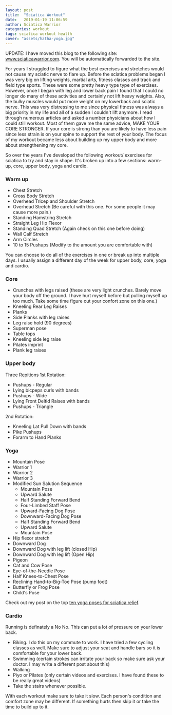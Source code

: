 ```yaml
---
layout: post
title:  "Sciatica Workout"
date:   2019-01-19 11:06:59
author: Sciatica Warrior
categories: workout
tags: sciatica workout health
cover: "assets/hatha-yoga.jpg"
---
```


<script>
setTimeout(function() {
  window.location.href = "http://www.sciaticawarrior.com";
}, 3000);
</script>
UPDATE: I have moved this blog to the following site: www.sciaticawarrior.com. You will be automatically forwarded to the site. 

For years I struggled to figure what the best exercises and stretches would not cause my sciatic nerve to flare up. Before the sciatica problems began I was very big on lifting weights, martial arts, fitness classes and track and field type sports. These were some pretty heavy type type of exercises. However, once I began with leg and lower back pain I found that I could no longer do many of these activities and certainly not lift heavy weights. Also, the bulky muscles would put more weight on my lowerback and sciatic nerve. This was very distressing to me since physical fitness was always a big priority in my life and all of a sudden I couldn't lift anymore. I read through numerous articles and asked a number physicians about how I could still workout. Most of them gave me the same advice, MAKE YOUR CORE STRONGER. If your core is strong than you are likely to have less pain since less strain is on your spine to support the rest of your body. The focus of my workout became less about building up my upper body and more about strengthening my core. 

So over the years I've developed the following workout/ exercises for sciatica to try and stay in shape. It's broken up into a few sections: warm-up, core, upper body, yoga and cardio.

### Warm up

* Chest Stretch 
* Cross Body Stretch
* Overhead Tricep and Shoulder Stretch
* Overhead Stretch (Be careful with this one. For some people it may cause more pain.)
* Standing Hamstring Stretch
* Straight Leg Hip Flexor 
* Standing Quad Stretch (Again check on this one before doing)
* Wall Calf Stretch
* Arm Circles
* 10 to 15 Pushups (Modify to the amount you are comfortable with)

You can choose to do all of the exercises in one or break up into multiple days. I usually assign a different day of the week for upper body, core, yoga and cardio.

### Core

* Crunches with legs raised (these are very light crunches. Barely move your body off the ground. I have hurt myself before but pulling myself up too much. Take some time figure out your confort zone on this one.)
* Kneeling Rear Leg Raises
* Planks
* Side Planks with leg raises
* Leg raise hold (90 degrees)
* Superman pose
* Table tops
* Kneeling side leg raise
* Pilates imprint
* Plank leg raises

### Upper body

Three Repitions
1st Rotation:

* Pushups - Regular
* Lying bicpeps curls with bands
* Pushups - Wide
* Lying Front Deltid Raises with bands
* Pushups - Triangle

2nd Rotation:

* Kneeling Lat Pull Down with bands
* Pike Pushups
* Forarm to Hand Planks

### Yoga

* Mountain Pose
* Warrior 1
* Warrior 2
* Warrior 3
* Modified Sun Salution Sequence
  * Mountain Pose
  * Upward Salute
  * Half Standing Forward Bend
  * Four-Limbed Staff Pose
  * Upward-Facing Dog Pose
  * Downward-Facing Dog Pose
  * Half Standing Forward Bend
  * Upward Salute
  * Mountain Pose
* Hip flexor stretch
* Downward Dog
* Downward Dog with leg lift (closed Hip)
* Downward Dog with leg lift (Open Hip)
* Pigeon
* Cat and Cow Pose
* Eye-of-the-Needle Pose
* Half Knees-to-Chest Pose
* Reclining Hand-to-Big-Toe Pose (pump foot)
* Butterfly or Frog Pose
* Child's Pose

Check out my post on the top [ten yoga poses for sciatica relief](http://sciaticawarrior.github.io/sciaticaworkout/workout/2017/02/20/sciatica-top10yoga.html).

### Cardio
Running is definately a No No. This can put a lot of pressure on your lower back. 

* Biking. I do this on my commute to work. I have tried a few cycling classes as well. Make sure to adjust your seat and handle bars so it is comfortable for your lower back.
* Swimming (certain strokes can irritate your back so make sure ask your doctor. I may write a different post about this)
* Walking
* Piyo or Pilates (only certain videos and exercises. I have found these to be really great videos)
* Take the stairs whenever possible. 

With each workout make sure to take it slow. Each person's condition and comfort zone may be different. If something hurts then skip it or take the time to build up to it. 
